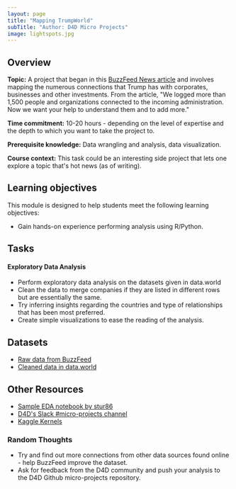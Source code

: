 ```yaml
---
layout: page
title: "Mapping TrumpWorld"
subTitle: "Author: D4D Micro Projects"
image: lightspots.jpg
---
```


## Overview

<!-- Fill out the following overview information about the assignment. Think about students, instructors, and self-study individuals when writing this information. -->

**Topic:** A project that began in this [BuzzFeed News article](https://www.buzzfeed.com/johntemplon/help-us-map-trumpworld?utm_term=.mmQ6Jd6dK#.qi2yovyvR) and involves mapping the numerous connections that Trump has with corporates, businesses and other investments. From the article, "We logged more than 1,500 people and organizations connected to the incoming administration. Now we want your help to understand them and to add more."

**Time commitment:** 10-20 hours - depending on the level of expertise and the depth to which you want to take the project to.

**Prerequisite knowledge:** Data wrangling and analysis, data visualization.

**Course context:** This task could be an interesting side project that lets one explore a topic that's hot news (as of writing). <!-- If the course you are designing this module for exists and has a public website, please link to the course website. -->


## Learning objectives

<!-- Be as specific as possible. And again, try to make these clear for students, instructors, and individuals pursuing self-study. If you suggest an assessment below, link the assessment to one or more learning objectives. This template provides specific module/assignment objectives and overall course objectives. List only what is appropriate for the assignment. -->

This module is designed to help students meet the following learning objectives:

- Gain hands-on experience performing analysis using R/Python.


## Tasks

<!-- Assignment prompt for students with clear details about what to do to accomplish the learning objectives. This could include a detailed assignment prompt, or a list of possible tasks that students/instructors could choose to engage. Where possible provide links to public examples. Where appropriate, reference specific learning objectives. -->

#### Exploratory Data Analysis

- Perform exploratory data analysis on the datasets given in data.world
- Clean the data to merge companies if they are listed in different rows but are essentially the same.
- Try inferring insights regarding the countries and type of relationships that has been most preferred.
- Create simple visualizations to ease the reading of the analysis.

## Datasets
- [Raw data from BuzzFeed](https://www.buzzfeed.com/johntemplon/help-us-map-trumpworld?utm_term=.mmQ6Jd6dK#.qi2yovyvR)
- [Cleaned data in data.world](https://data.world/sya/trumpworld)

## Other Resources
- [Sample EDA notebook by stur86](https://github.com/Data4Democracy/micro-projects/tree/master/trumpworld)
- [D4D's Slack #micro-projects channel](https://datafordemocracy.slack.com/)
- [Kaggle Kernels](https://www.kaggle.com/buzzfeed/trumpworld)

### Random Thoughts

* Try and find out more connections from other data sources found online - help BuzzFeed improve the dataset.
* Ask for feedback from the D4D community and push your analysis to the D4D Github micro-projects repository.
